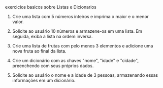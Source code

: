 exercicios basicos sobre Listas e Dicionarios

1. Crie uma lista com 5 números inteiros e imprima o maior e o menor valor.

2. Solicite ao usuário 10 números e armazene-os em uma lista. Em seguida, exiba a lista na ordem inversa.

3. Crie uma lista de frutas com pelo menos 3 elementos e adicione uma nova fruta ao final da lista.

4. Crie um dicionário com as chaves "nome", "idade" e "cidade", preenchendo com seus próprios dados.

5. Solicite ao usuário o nome e a idade de 3 pessoas, armazenando essas informações em um dicionário.

